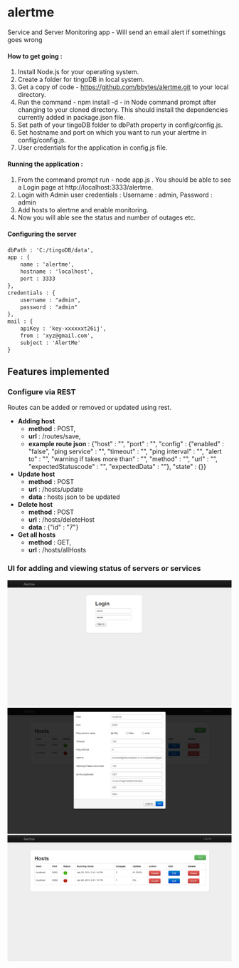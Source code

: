 alertme
=======

Service and Server Monitoring app - Will send an email alert if somethings goes wrong 
 
#### How to get going :
 
 1. Install Node.js for your operating system.
 2. Create a folder for tingoDB in local system.
 3. Get a copy of code - https://github.com/bbytes/alertme.git to your local directory.
 4. Run the command - npm install -d - in Node command prompt after changing to your cloned directory.
    This should install the dependencies currently added in package.json file.
 5. Set path of your tingoDB folder to dbPath property in config/config.js.
 6. Set hostname and port on which you want to run your alertme in config/config.js.
 6. User credentials for the application in config.js file.
    
 
#### Running the application : 

 1. From the command prompt run - node app.js . You should be able to see a Login page at http://localhost:3333/alertme.
 2. Login with Admin user credentials : Username : admin, Password : admin
 3. Add hosts to alertme and enable monitoring.
 4. Now you will able see the status and number of outages etc.
          


#### Configuring the server


	dbPath : 'C:/tingoDB/data',
	app : {
		name : 'alertme',
		hostname : 'localhost',
		port : 3333
	},
	credentials : {
		username : "admin",
		password : "admin"
	},
	mail : {
		apiKey : 'key-xxxxxxt26ij',
		from : 'xyz@gmail.com',
		subject : 'AlertMe'
	}
 

## Features implemented 

### Configure via REST 
  Routes can be added or removed or updated using rest.

* __Adding host__ 
  * __method__ : POST, 
  * __url__ : /routes/save, 
  * __example route json__ : {"host" : "", "port" : "", "config" : {"enabled" : "false", "ping service" : "", "timeout" : "",
   							"ping interval" : "", "alert to" : "", "warning if takes more than" : "", "method" : "", "url" : "",
   						    "expectedStatuscode" : "", "expectedData" : ""}, "state" : {}}
* __Update host__ 
  * __method__ : POST
  * __url__ : /hosts/update
  * __data__ : hosts json to be updated
* __Delete host__
  * __method__ : POST
  * __url__ : /hosts/deleteHost
  * __data__ : {"id" : "7"}
* __Get all hosts__
  * __method__ : GET,
  * __url__ : /hosts/allHosts

### UI for adding and viewing status of servers or services

<img src="screen-shots/login.png" />

<img src="screen-shots/host.png" />

<img src="screen-shots/home.png" />
